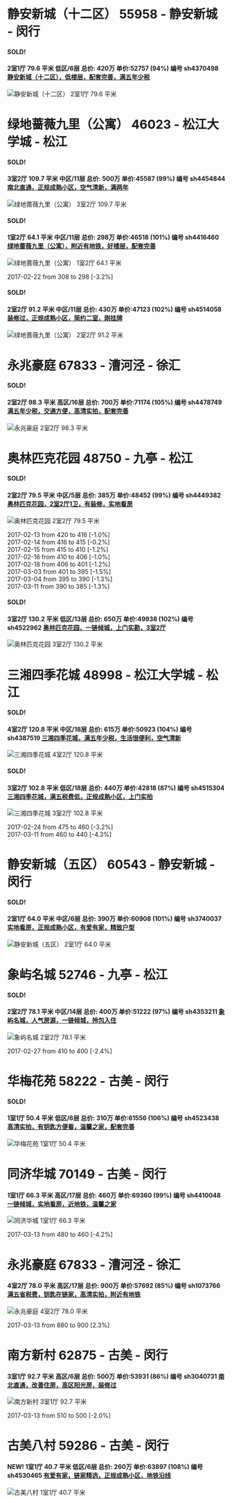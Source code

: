 # 静安新城（十二区） 55958 - 静安新城 - 闵行

#### SOLD!
#### 2室1厅 79.6 平米 低区/6层 总价: 420万 单价:52757 (94%) 编号 sh4370498 [静安新城（十二区），低楼层，配套完善，满五年少税](https://href.li/?http://sh.lianjia.com/ershoufang/sh4370498.html)

![静安新城（十二区） 2室1厅 79.6 平米](http://cdn1.dooioo.com/fetch/vp/fy/gi/20161103/3a5551b1-93c8-485e-aaa7-287c0397376a.jpg_200x150.jpg)



    


# 绿地蔷薇九里（公寓） 46023 - 松江大学城 - 松江

#### SOLD!
#### 3室2厅 109.7 平米 中区/11层 总价: 500万 单价:45587 (99%) 编号 sh4454844 [南北直通，正规成熟小区，空气清新，满两年](https://href.li/?http://sh.lianjia.com/ershoufang/sh4454844.html)

![绿地蔷薇九里（公寓） 3室2厅 109.7 平米](http://cdn7.dooioo.com/static/img/new-version/default_block.png)



    
#### SOLD!
#### 1室2厅 64.1 平米 中区/11层 总价: 298万 单价:46518 (101%) 编号 sh4416460 [绿地蔷薇九里（公寓），附近有地铁，好楼层，配套完善](https://href.li/?http://sh.lianjia.com/ershoufang/sh4416460.html)

![绿地蔷薇九里（公寓） 1室2厅 64.1 平米](http://cdn1.dooioo.com/fetch/vp/fy/gi/20161107/bd149baa-6408-4b73-8ea9-5277bc8f3933.jpg_200x150.jpg)

2017-02-22 from 308 to 298 [-3.2%]

    
#### SOLD!
#### 2室2厅 91.2 平米 中区/11层 总价: 430万 单价:47123 (102%) 编号 sh4514058 [装修过，正规成熟小区，简约二室，刚挂牌](https://href.li/?http://sh.lianjia.com/ershoufang/sh4514058.html)

![绿地蔷薇九里（公寓） 2室2厅 91.2 平米](http://cdn1.dooioo.com/fetch/vp/fy/gi/20170218/90906af9-799d-4c7d-b62e-05ef61765f5c.jpg_200x150.jpg)



    


# 永兆豪庭 67833 - 漕河泾 - 徐汇

#### SOLD!
#### 2室2厅 98.3 平米 高区/16层 总价: 700万 单价:71174 (105%) 编号 sh4478749 [满五年少税，交通方便，高清实拍，配套完善](https://href.li/?http://sh.lianjia.com/ershoufang/sh4478749.html)

![永兆豪庭 2室2厅 98.3 平米](http://cdn1.dooioo.com/fetch/vp/fy/gi/20170108/85542f71-5965-4e74-8338-a81e8b34fee3.jpg_200x150.jpg)



    


# 奥林匹克花园 48750 - 九亭 - 松江

#### SOLD!
#### 2室2厅 79.5 平米 中区/5层 总价: 385万 单价:48452 (99%) 编号 sh4449382 [奥林匹克花园，2室2厅1卫，有装修，实地看房](https://href.li/?http://sh.lianjia.com/ershoufang/sh4449382.html)

![奥林匹克花园 2室2厅 79.5 平米](http://cdn1.dooioo.com/fetch/vp/fy/gi/20170103/e89b8a44-258a-4f44-8c89-ca9214f57007.jpg_200x150.jpg)

2017-02-13 from 420 to 416 [-1.0%]<br />2017-02-14 from 416 to 415 [-0.2%]<br />2017-02-15 from 415 to 410 [-1.2%]<br />2017-02-16 from 410 to 406 [-1.0%]<br />2017-02-18 from 406 to 401 [-1.2%]<br />2017-03-03 from 401 to 395 [-1.5%]<br />2017-03-04 from 395 to 390 [-1.3%]<br />2017-03-11 from 390 to 385 [-1.3%]

    
#### SOLD!
#### 3室2厅 130.2 平米 低区/13层 总价: 650万 单价:49938 (102%) 编号 sh4522962 [奥林匹克花园，一链倾城，上门实勘，3室2厅](https://href.li/?http://sh.lianjia.com/ershoufang/sh4522962.html)

![奥林匹克花园 3室2厅 130.2 平米](http://cdn1.dooioo.com/fetch/vp/fy/gi/20170226/48ba5ec3-6761-41ae-b65f-bac4586e28be.jpg_200x150.jpg)



    


# 三湘四季花城 48998 - 松江大学城 - 松江

#### SOLD!
#### 4室2厅 120.8 平米 中区/18层 总价: 615万 单价:50923 (104%) 编号 sh4387519 [三湘四季花城，满五年少税，生活很便利，空气清新](https://href.li/?http://sh.lianjia.com/ershoufang/sh4387519.html)

![三湘四季花城 4室2厅 120.8 平米](http://cdn1.dooioo.com/fetch/vp/fy/gi/20161112/608b3dd8-fc35-4b51-b3d3-9e960f485620.jpg_200x150.jpg)



    
#### SOLD!
#### 3室2厅 102.8 平米 低区/18层 总价: 440万 单价:42818 (87%) 编号 sh4515304 [三湘四季花城，满五税费低，正规成熟小区，上门实拍](https://href.li/?http://sh.lianjia.com/ershoufang/sh4515304.html)

![三湘四季花城 3室2厅 102.8 平米](http://cdn1.dooioo.com/fetch/vp/fy/gi/20170219/50104187-7b0a-401b-8ffa-21abe1ecb198.jpg_200x150.jpg)

2017-02-24 from 475 to 460 [-3.2%]<br />2017-03-11 from 460 to 440 [-4.3%]

    


# 静安新城（五区） 60543 - 静安新城 - 闵行

#### SOLD!
#### 2室1厅 64.0 平米 中区/6层 总价: 390万 单价:60908 (101%) 编号 sh3740037 [实地看房，正规成熟小区，有爱有家，精致户型](https://href.li/?http://sh.lianjia.com/ershoufang/sh3740037.html)

![静安新城（五区） 2室1厅 64.0 平米](http://cdn1.dooioo.com/fetch/vp/fy/gi/20160625/edfa4d8a-6095-4de5-a484-08900a5dd587.jpg_200x150.jpg)



    


# 象屿名城 52746 - 九亭 - 松江

#### SOLD!
#### 2室2厅 78.1 平米 中区/14层 总价: 400万 单价:51222 (97%) 编号 sh4353211 [象屿名城，人气房源，一链倾城，拎包入住](https://href.li/?http://sh.lianjia.com/ershoufang/sh4353211.html)

![象屿名城 2室2厅 78.1 平米](http://cdn1.dooioo.com/fetch/vp/fy/gi/20161104/278582a7-41b0-4045-9a08-fa9137c427ba.jpg_200x150.jpg)

2017-02-27 from 410 to 400 [-2.4%]

    


# 华梅花苑 58222 - 古美 - 闵行

#### SOLD!
#### 1室1厅 50.4 平米 低区/6层 总价: 310万 单价:61556 (106%) 编号 sh4523438 [高清实拍，有钥匙方便看，温馨之家，配套完善](https://href.li/?http://sh.lianjia.com/ershoufang/sh4523438.html)

![华梅花苑 1室1厅 50.4 平米](http://cdn1.dooioo.com/fetch/vp/fy/gi/20170225/8f77bf3e-c8b9-42bc-a09c-52c82c5fbdde.jpg_200x150.jpg)



    


# 同济华城 70149 - 古美 - 闵行

#### 1室1厅 66.3 平米 高区/17层 总价: 460万 单价:69360 (99%) 编号 sh4410048 [一链倾城，实地看房，近地铁，温馨之家](https://href.li/?http://sh.lianjia.com/ershoufang/sh4410048.html)

![同济华城 1室1厅 66.3 平米](http://cdn1.dooioo.com/fetch/vp/fy/gi/20161127/def795ec-4e68-4dc7-97b7-fe0dc7d25f37.jpg_200x150.jpg)

2017-03-13 from 480 to 460 [-4.2%]

    


# 永兆豪庭 67833 - 漕河泾 - 徐汇

#### 4室2厅 78.0 平米 高区/17层 总价: 900万 单价:57692 (85%) 编号 sh1073766 [满五省税费，钥匙在链家，高清实拍，附近有地铁](https://href.li/?http://sh.lianjia.com/ershoufang/sh1073766.html)

![永兆豪庭 4室2厅 78.0 平米](http://cdn1.dooioo.com/fetch/vp/fy/gi/20160130/32de05a3-87a9-4214-96c1-76a54df0c814.jpg_200x150.jpg)

2017-03-13 from 880 to 900 [2.3%]

    


# 南方新村 62875 - 古美 - 闵行

#### 3室1厅 92.7 平米 高区/6层 总价: 500万 单价:53931 (86%) 编号 sh3040731 [南北直通，改善住房，高区阳光房，装修过](https://href.li/?http://sh.lianjia.com/ershoufang/sh3040731.html)

![南方新村 3室1厅 92.7 平米](http://cdn1.dooioo.com/fetch/vp/fy/gi/20160605/c1c3b54f-d773-4e75-a270-930971661ab8.jpg_200x150.jpg)

2017-03-13 from 510 to 500 [-2.0%]

    


# 古美八村 59286 - 古美 - 闵行

#### NEW! 1室1厅 40.7 平米 低区/6层 总价: 260万 单价:63897 (108%) 编号 sh4530465 [有爱有家，链家精选，正规成熟小区，地铁沿线](https://href.li/?http://sh.lianjia.com/ershoufang/sh4530465.html)

![古美八村 1室1厅 40.7 平米](http://cdn1.dooioo.com/fetch/vp/fy/gi/20160309/227d6446-a838-4577-82f2-3dc63723b6d7.jpg_200x150.jpg)

    


